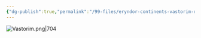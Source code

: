```yaml
---
{"dg-publish":true,"permalink":"/99-files/eryndor-continents-vastorim-detailed-map/"}
---
```


![Vastorim.png|704](/img/user/08%20DND/Eryndor/assets/Vastorim.png)
